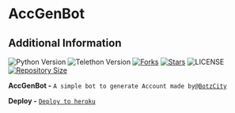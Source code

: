 # AccGenBot

## Additional Information
![Python Version](https://img.shields.io/badge/python-3.9.1-green?style=for-the-badge&logo=appveyor)
![Telethon Version](https://img.shields.io/badge/telethon-1.21.1-blue?style=for-the-badge&logo=appveyor)
[![Forks](https://img.shields.io/github/forks/BotzCity/AccGenBot?style=for-the-badge&logo=appveyor)](https://GitHub.com/BotzCity/AccGenBot/fork)
[![Stars](https://img.shields.io/github/stars/BotzCity/AccGenBot?style=for-the-badge&logo=appveyor)](https://GitHub.com/BotzCity/AccGenBot/stargazers)
![LICENSE](https://img.shields.io/github/license/BotzCity/AccGenBot?style=for-the-badge&logo=appveyor)
[![Repository Size](https://img.shields.io/github/repo-size/TgxBotz/AccGenBot?style=for-the-badge&logo=appveyor)](https://GitHub.com/BotzCity/AccGenBot)


**AccGenBot -** `A simple bot to generate Account made by`[`@BotzCity`](https://telegram.me/BotzCity)

**Deploy -** [`Deploy to heroku`](https://heroku.com/deploy?template=https://GitHub.com/BotzCity/AccGenBot)
